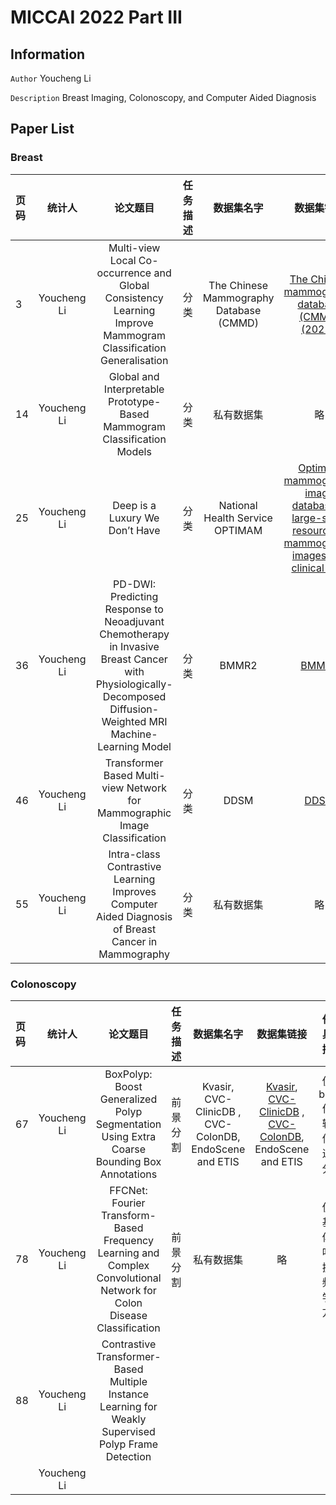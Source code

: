 # MICCAI 2022 Part III

## Information

``Author`` Youcheng Li

``Description`` Breast Imaging, Colonoscopy, and Computer Aided Diagnosis

## Paper List


### Breast
| 页码 |统计人 |   论文题目|任务描述|数据集名字	|数据集链接	|任务具体描述| 
| :----|:---: |   :---:|:---:|:---:	|:---:	|---:| 
|3|Youcheng Li|Multi-view Local Co-occurrence and Global Consistency Learning Improve Mammogram Classification Generalisation|分类|The Chinese Mammography Database (CMMD)|[The Chinese mammography database (CMMD) (2021). ](https://wiki.cancerimagingarchive.net/pages/viewpage.action?pageId=70230508)	|使用辅助图像提升图像分类性能| 
|14|Youcheng Li|Global and Interpretable Prototype-Based Mammogram Classification Models|分类|私有数据集|略|使用知识蒸馏提升分类性能| 
|25|Youcheng Li|Deep is a Luxury We Don’t Have|分类|National Health Service OPTIMAM|[Optimam mammography image database: a large-scale resource of mammography images and clinical data](https://scicomcore.bitbucket.io/omidb/index.html)|用于高分辨率医学图像分类的transformer| 
|36|Youcheng Li|PD-DWI: Predicting Response to Neoadjuvant Chemotherapy in Invasive Breast Cancer with Physiologically-Decomposed Diffusion-Weighted MRI Machine-Learning Model|分类|BMMR2|[BMMR2](https://wiki.cancerimagingarchive.net/pages/viewpage.action?pageId=89096426)|特征工程后放入XGBoost分类| 
|46|Youcheng Li|Transformer Based Multi-view Network for Mammographic Image Classification|分类|DDSM|[DDSM](http://www.eng.usf.edu/cvprg/mammography/database.html)|使用多视角图片辅助分类| 
|55|Youcheng Li|Intra-class Contrastive Learning Improves Computer Aided Diagnosis of Breast Cancer in Mammography|分类|私有数据集|略|使用对比学习提升分类性能| 

### Colonoscopy
| 页码 |统计人|论文题目|任务描述|数据集名字|数据集链接|任务具体描述| 
| :----|:---: |   :---:|:---:|:---:	|:---:	|---:| 
|67|Youcheng Li|BoxPolyp: Boost Generalized Polyp Segmentation Using Extra Coarse Bounding Box Annotations|前景分割|Kvasir, CVC-ClinicDB , CVC-ColonDB, EndoScene and ETIS|[Kvasir](https://datasets.simula.no/kvasir-seg/), [CVC-ClinicDB](https://paperswithcode.com/dataset/cvc-clinicdb) , [CVC-ColonDB](https://paperswithcode.com/dataset/cvc-clinicdb), EndoScene and ETIS|使用bbox作为辅助信息进行分割|
|78|Youcheng Li|FFCNet: Fourier Transform-Based Frequency Learning and Complex Convolutional Network for Colon Disease Classification|前景分割|私有数据集|略|使用基于傅里叶变换的频域学习方法|
|88|Youcheng Li|Contrastive Transformer-Based Multiple Instance Learning for Weakly Supervised Polyp Frame Detection|||||
||Youcheng Li||||||